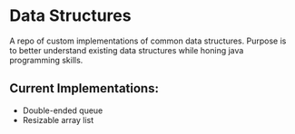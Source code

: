 # Data Structures

A repo of custom implementations of common data structures.
Purpose is to better understand existing data structures while honing java programming skills. 

## Current Implementations:
- Double-ended queue
- Resizable array list
